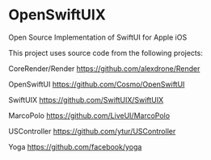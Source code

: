 # OpenSwiftUIX
Open Source Implementation of SwiftUI for Apple iOS

This project uses source code from the following projects:



CoreRender/Render   https://github.com/alexdrone/Render

OpenSwiftUI         https://github.com/Cosmo/OpenSwiftUI

SwiftUIX            https://github.com/SwiftUIX/SwiftUIX

MarcoPolo           https://github.com/LiveUI/MarcoPolo

USController        https://github.com/ytur/USController

Yoga                https://github.com/facebook/yoga